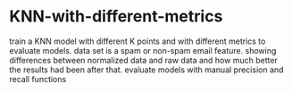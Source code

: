 # KNN-with-different-metrics
train a KNN model with different K points and with different metrics to evaluate models.
data set is a spam or non-spam email feature. showing differences between normalized data and raw data and how much better the results had been after that.
evaluate models with manual precision and recall functions
